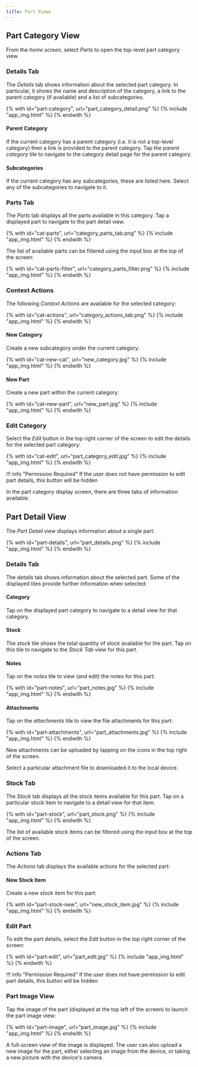 ```yaml
---
title: Part Views
---
```


## Part Category View

From the *home screen*, select *Parts* to open the top-level part category view.

### Details Tab

The *Details* tab shows information about the selected part category. In particular, it shows the name and description of the category, a link to the parent category (if available) and a list of subcategories.

{% with id="part-category", url="part_category_detail.png" %}
{% include "app_img.html" %}
{% endwith %}

#### Parent Category

If the current category has a parent category (i.e. it is not a top-level category) then a link is provided to the parent category. Tap the *parent category* tile to navigate to the category detail page for the parent category.

#### Subcategories

If the current category has any subcategories, these are listed here. Select any of the subcategories to navigate to it.

### Parts Tab

The *Parts* tab displays all the parts available in this category. Tap a displayed part to navigate to the part detail view.

{% with id="cat-parts", url="category_parts_tab.png" %}
{% include "app_img.html" %}
{% endwith %}

The list of available parts can be filtered using the input box at the top of the screen:

{% with id="cat-parts-filter", url="category_parts_filter.png" %}
{% include "app_img.html" %}
{% endwith %}

### Context Actions

The following *Context Actions* are available for the selected category:

{% with id="cat-actions", url="category_actions_tab.png" %}
{% include "app_img.html" %}
{% endwith %}

#### New Category

Create a new subcategory under the current category:

{% with id="cat-new-cat", url="new_category.jpg" %}
{% include "app_img.html" %}
{% endwith %}

#### New Part

Create a new part within the current category:

{% with id="cat-new-part", url="new_part.jpg" %}
{% include "app_img.html" %}
{% endwith %}

### Edit Category

Select the *Edit* button in the top right corner of the screen to edit the details for the selected part category:

{% with id="cat-edit", url="part_category_edit.jpg" %}
{% include "app_img.html" %}
{% endwith %}

!!! info "Permission Required"
    If the user does not have permission to edit part details, this button will be hidden

In the part category display screen, there are three tabs of information available:

## Part Detail View

The *Part Detail* view displays information about a single part:

{% with id="part-details", url="part_details.png" %}
{% include "app_img.html" %}
{% endwith %}

### Details Tab

The *details* tab shows information about the selected part. Some of the displayed tiles provide further information when selected:

#### Category

Tap on the displayed part category to navigate to a detail view for that category.

#### Stock

The *stock* tile shows the total quantity of stock available for the part. Tap on this tile to navigate to the *Stock Tab* view for this part.

#### Notes

Tap on the *notes* tile to view (and edit) the notes for this part:

{% with id="part-notes", url="part_notes.jpg" %}
{% include "app_img.html" %}
{% endwith %}

#### Attachments

Tap on the *attachments* tile to view the file attachments for this part:

{% with id="part-attachments", url="part_attachments.jpg" %}
{% include "app_img.html" %}
{% endwith %}

New attachments can be uploaded by tapping on the icons in the top right of the screen.

Select a particular attachment file to downloaded it to the local device.

### Stock Tab

The *Stock* tab displays all the stock items available for this part. Tap on a particular stock item to navigate to a detail view for that item.

{% with id="part-stock", url="part_stock.png" %}
{% include "app_img.html" %}
{% endwith %}

The list of available stock items can be filtered using the input box at the top of the screen.

### Actions Tab

The *Actions* tab displays the available actions for the selected part:

#### New Stock Item

Create a new stock item for this part:

{% with id="part-stock-new", url="new_stock_item.jpg" %}
{% include "app_img.html" %}
{% endwith %}

### Edit Part

To edit the part details, select the *Edit* button in the top right corner of the screen:

{% with id="part-edit", url="part_edit.jpg" %}
{% include "app_img.html" %}
{% endwith %}

!!! info "Permission Required"
    If the user does not have permission to edit part details, this button will be hidden

### Part Image View

Tap the image of the part (displayed at the top left of the screen) to launch the part image view:

{% with id="part-image", url="part_image.jpg" %}
{% include "app_img.html" %}
{% endwith %}

A full-screen view of the image is displayed. The user can also upload a new image for the part, either selecting an image from the device, or taking a new picture with the device's camera.
